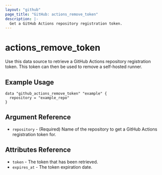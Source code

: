 ```yaml
---
layout: "github"
page_title: "GitHub: actions_remove_token"
description: |-
  Get a GitHub Actions repository registration token.
---
```


# actions_remove_token

Use this data source to retrieve a GitHub Actions repository registration token. This token can then be used to remove a self-hosted runner.

## Example Usage

```hcl
data "github_actions_remove_token" "example" {
  repository = "example_repo"
}
```

## Argument Reference

 * `repository` - (Required) Name of the repository to get a GitHub Actions registration token for.

## Attributes Reference

 * `token` - The token that has been retrieved.
 * `expires_at` - The token expiration date.
